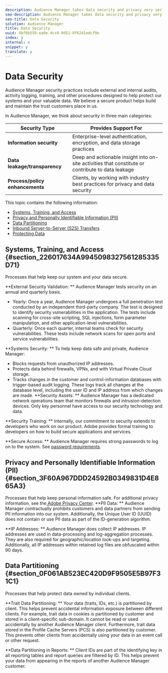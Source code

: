 ```yaml
---
description: Audience Manager takes data security and privacy very seriously. We work to keep our systems secure and protect your valuable data.
seo-description: Audience Manager takes data security and privacy very seriously. We work to keep our systems secure and protect your valuable data.
seo-title: Data Security
solution: Audience Manager
title: Data Security
uuid: 4bf6b559-ea0e-4cc8-9d51-8f6241edcf9e
index: y
internal: n
snippet: y
translate: y
---
```


# Data Security

Audience Manager security practices include external and internal audits, activity logging, training, and other procedures designed to help protect our systems and your valuable data. We believe a secure product helps build and maintain the trust customers place in us. 

In Audience Manager, we think about security in three main categories: 

|  Security Type  | Provides Support For  |
|---|---|
| **Information security** | Enterprise-level authentication, encryption, and data storage practices  |
| **Data leakage/transparency** | Deep and actionable insight into on-site activities that constitute or contribute to data leakage  |
| **Process/policy enhancements** | Clients, by working with industry best practices for privacy and data security  |

This topic contains the following information: 

* [ Systems, Training, and Access ](../../c_am_overview_intro/c_data_security_and_privacy/c_data_security.md#section_226017634A9945098327561285335D71)
* [ Privacy and Personally Identifiable Information (PII) ](../../c_am_overview_intro/c_data_security_and_privacy/c_data_security.md#section_3F60A967DDD24592B0349831D4E865A3)
* [ Data Partitioning ](../../c_am_overview_intro/c_data_security_and_privacy/c_data_security.md#section_0F061AB523EC420D9F9505E5B97F31C1)
* [ Inbound Server-to-Server (S2S) Transfers ](../../c_am_overview_intro/c_data_security_and_privacy/c_data_security.md#section_1A3DA20297AD4AC08AE8C9D815E22601)
* [ Protecting Data ](../../c_am_overview_intro/c_data_security_and_privacy/c_data_security.md#section_B1F060DCC62A4462A408C76A687BE6BE)

## Systems, Training, and Access {#section_226017634A9945098327561285335D71}

Processes that help keep our system and your data secure. 

**External Security Validation: ** Audience Manager tests security on an annual and quarterly basis. 
* Yearly: Once a year, Audience Manager undergoes a full penetration test conducted by an independent third-party company. The test is designed to identify security vulnerabilities in the application. The tests include scanning for cross-site scripting, SQL injections, form parameter manipulation, and other application-level vulnerabilities.
* Quarterly: Once each quarter, internal teams check for security vulnerabilities. These tests include network scans for open ports and service vulnerabilities.


**Systems Security: ** To help keep data safe and private, Audience Manager: 

* Blocks requests from unauthorized IP addresses.
* Protects data behind firewalls, VPNs, and with Virtual Private Cloud storage.
* Tracks changes in the customer and control-information databases with trigger-based audit logging. These logs track all changes at the database level, including the user ID and IP address from which changes are made.
**Security Assets: ** Audience Manager has a dedicated network operations team that monitors firewalls and intrusion-detection devices. Only key personnel have access to our security technology and data. 

**Security Training: ** Internally, our commitment to security extends to developers who work on our product. Adobe provides formal training to developers on how to build secure applications and services. 

**Secure Access: ** Audience Manager requires strong passwords to log on to the system. See [ password requirements](../../c_reference/c_password_requirements.md#concept_0B501857C23944DCAE4875D3F9455F5F). 

## Privacy and Personally Identifiable Information (PII) {#section_3F60A967DDD24592B0349831D4E865A3}

Processes that help keep personal information safe. For additional privacy information, see the[ Adobe Privacy Center](http://www.adobe.com/privacy/advertising-services.html). **PII Data: ** Audience Manager contractually prohibits customers and data partners from sending PII information into our system. Additionally, the Unique User ID (UUID) does not contain or use PII data as part of the ID-generation algorithm. 

**IP Addresses: ** Audience Manager does collect IP addresses. IP addresses are used in data-processing and log-aggregation processes. They are also required for geographic/location look-ups and targeting. Additionally, all IP addresses within retained log files are obfuscated within 90 days. 

## Data Partitioning {#section_0F061AB523EC420D9F9505E5B97F31C1}

Processes that help protect data owned by individual clients. 

**Trait Data Partitioning: ** Your data (traits, IDs, etc.) is partitioned by client. This helps prevent accidental information exposure between different clients. For example, trait data in cookies is partitioned by customer and stored in a client-specific sub-domain. It cannot be read or used accidentally by another Audience Manager client. Furthermore, trait data stored in the Profile Cache Servers (PCS) is also partitioned by customer. This prevents other clients from accidentally using your data in an event call or other request. 

**Data Partitioning in Reports: ** Client IDs are part of the identifying key in all reporting tables and report queries are filtered by ID. This helps prevent your data from appearing in the reports of another Audience Manager customer. 
